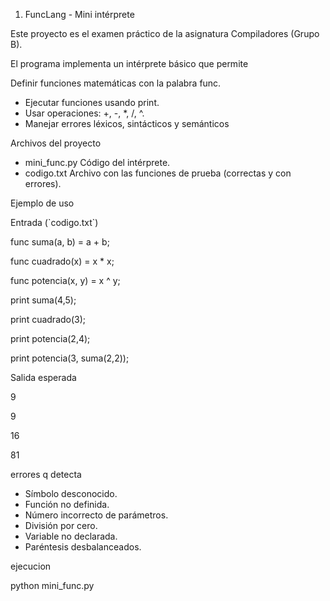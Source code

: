 1. FuncLang - Mini intérprete

Este proyecto es el examen práctico de la asignatura Compiladores (Grupo B).

El programa implementa un intérprete básico que permite

Definir funciones matemáticas con la palabra func.

- Ejecutar funciones usando print.
- Usar operaciones: +, -, \*, /, ^.
- Manejar errores léxicos, sintácticos y semánticos

Archivos del proyecto

- mini\_func.py  Código del intérprete.
- codigo.txt  Archivo con las funciones de prueba (correctas y con errores).

Ejemplo de uso

Entrada (\`codigo.txt\`)

func suma(a, b) = a + b;

func cuadrado(x) = x \* x;

func potencia(x, y) = x ^ y;

print suma(4,5);

print cuadrado(3);

print potencia(2,4);

print potencia(3, suma(2,2));

Salida esperada

9

9

16

81

errores  q detecta

* Símbolo desconocido.
* Función no definida.
* Número incorrecto de parámetros.
* División por cero.
* Variable no declarada.
* Paréntesis desbalanceados.

ejecucion

python mini_func.py
